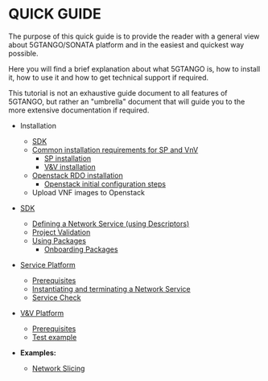# QUICK GUIDE

The purpose of this quick guide is to provide the reader with a general view about 5GTANGO/SONATA platform and in the easiest and quickest way possible.

Here you will find a brief explanation about what 5GTANGO is, how to install it, how to use it and how to get technical support if required.

This tutorial is not an exhaustive guide document to all features of 5GTANGO, but rather an "umbrella" document that will guide you to the more extensive documentation if required.

* Installation
  * [SDK](/sdk-installation)
  * [Common installation requirements for SP and VnV](/common-installation)
    * [SP installation](/sp-installation)
    * [V&V installation](/vnv-installation)
  * [Openstack RDO installation](/rdo-istall)
    * [Openstack initial configuration steps](/openstack-basic-starting-guide.md)
  * Upload VNF images to Openstack
  
* [SDK](/sdk)
  * [Defining a Network Service (using Descriptors)](/sdk#descriptors-creation)
  * [Project Validation](/sdk#validation)
  * [Using Packages](/sdk#package-creation)
     * [Onboarding Packages](/sdk#package-on-boarding)
  
* [Service Platform](/sp)
  * [Prerequisites](/sp#prerequisites)
  * [Instantiating and terminating a Network Service](/sp#instantiating-and-terminating-a-network-service)
  * [Service Check](/sp#service-check)

* [V&V Platform](/vnv.md)
  * [Prerequisites](/vnv.md#prerequisites)
  * [Test example](/vnv.md#test)

* **Examples:**
  * [Network Slicing](/slicing)
